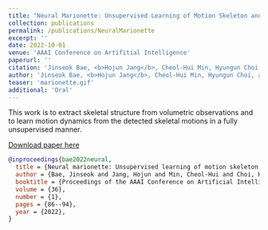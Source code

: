 ```yaml
---
title: "Neural Marionette: Unsupervised Learning of Motion Skeleton and Latent Dynamics from Volumetric Video"
collection: publications
permalink: /publications/NeuralMarionette
excerpt: ''
date: 2022-10-01
venue: 'AAAI Conference on Artifitial Intelligence'
paperurl: ''
citation: 'Jinseok Bae, <b>Hojun Jang</b>, Cheol-Hui Min, Hyungun Choi, and Young Min Kim, Neural Marionette: Unsupervised Learning of Motion Skeleton and Latent Dynamics from Volumetric Video, in <i>Proceedings of the AAAI Conference on Artificial Intelligence</i>, 2022.'
author: 'Jinseok Bae, <b>Hojun Jang</b>, Cheol-Hui Min, Hyungun Choi, and Young Min Kim'
teaser: 'marionette.gif'
additional: 'Oral'
---
```

This work is to extract skeletal structure from volumetric observations and to learn motion dynamics from the detected skeletal motions in a fully unsupervised manner.

[Download paper here](https://ojs.aaai.org/index.php/AAAI/article/view/19882)

```bibtex
@inproceedings{bae2022neural,
  title = {Neural marionette: Unsupervised learning of motion skeleton and latent dynamics from volumetric video},
  author = {Bae, Jinseok and Jang, Hojun and Min, Cheol-Hui and Choi, Hyungun and Kim, Young Min},
  booktitle = {Proceedings of the AAAI Conference on Artificial Intelligence},
  volume = {36},
  number = {1},
  pages = {86--94},
  year = {2022},
}
```